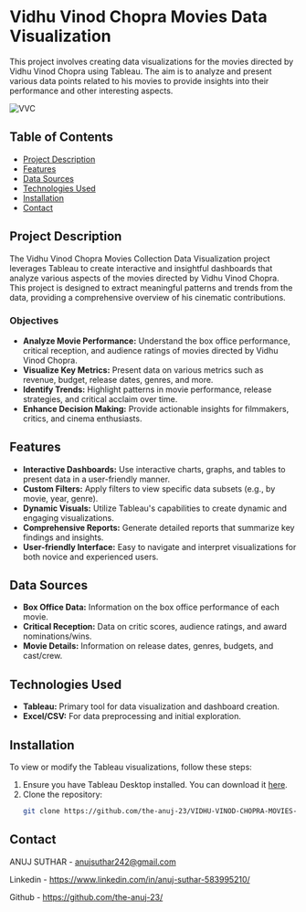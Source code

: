 # Vidhu Vinod Chopra Movies Data Visualization

This project involves creating data visualizations for the movies directed by Vidhu Vinod Chopra using Tableau. The aim is to analyze and present various data points related to his movies to provide insights into their performance and other interesting aspects.

![VVC](https://github.com/the-anuj-23/VIDHU-VINOD-CHOPRA-MOVIES-DATA-VISUALIZATION/assets/137100246/54b4aef2-5e4c-491e-a0b0-3e89eab6554d)


## Table of Contents

- [Project Description](#project-description)
- [Features](#features)
- [Data Sources](#data-sources)
- [Technologies Used](#technologies-used)
- [Installation](#installation)
- [Contact](#contact)

## Project Description

The Vidhu Vinod Chopra Movies Collection Data Visualization project leverages Tableau to create interactive and insightful dashboards that analyze various aspects of the movies directed by Vidhu Vinod Chopra. This project is designed to extract meaningful patterns and trends from the data, providing a comprehensive overview of his cinematic contributions.

### Objectives

- **Analyze Movie Performance:** Understand the box office performance, critical reception, and audience ratings of movies directed by Vidhu Vinod Chopra.
- **Visualize Key Metrics:** Present data on various metrics such as revenue, budget, release dates, genres, and more.
- **Identify Trends:** Highlight patterns in movie performance, release strategies, and critical acclaim over time.
- **Enhance Decision Making:** Provide actionable insights for filmmakers, critics, and cinema enthusiasts.

## Features

- **Interactive Dashboards:** Use interactive charts, graphs, and tables to present data in a user-friendly manner.
- **Custom Filters:** Apply filters to view specific data subsets (e.g., by movie, year, genre).
- **Dynamic Visuals:** Utilize Tableau's capabilities to create dynamic and engaging visualizations.
- **Comprehensive Reports:** Generate detailed reports that summarize key findings and insights.
- **User-friendly Interface:** Easy to navigate and interpret visualizations for both novice and experienced users.

## Data Sources

- **Box Office Data:** Information on the box office performance of each movie.
- **Critical Reception:** Data on critic scores, audience ratings, and award nominations/wins.
- **Movie Details:** Information on release dates, genres, budgets, and cast/crew.

## Technologies Used

- **Tableau:** Primary tool for data visualization and dashboard creation.
- **Excel/CSV:** For data preprocessing and initial exploration.

## Installation

To view or modify the Tableau visualizations, follow these steps:

1. Ensure you have Tableau Desktop installed. You can download it [here](https://www.tableau.com/products/desktop).
2. Clone the repository:
   ```sh
   git clone https://github.com/the-anuj-23/VIDHU-VINOD-CHOPRA-MOVIES-DATA-VISUALIZATION.git

## Contact
ANUJ SUTHAR - anujsuthar242@gmail.com

Linkedin - https://www.linkedin.com/in/anuj-suthar-583995210/

Github - https://github.com/the-anuj-23/
